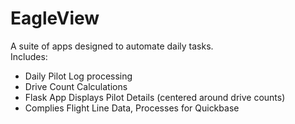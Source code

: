 # EagleView

A suite of apps designed to automate daily tasks. 
<br>Includes:
<ul>
<li>Daily Pilot Log processing</li>
<li>Drive Count Calculations</li>
<li>Flask App Displays Pilot Details (centered around drive counts)</li>
<li>Complies Flight Line Data, Processes for Quickbase</li>
</ul>
